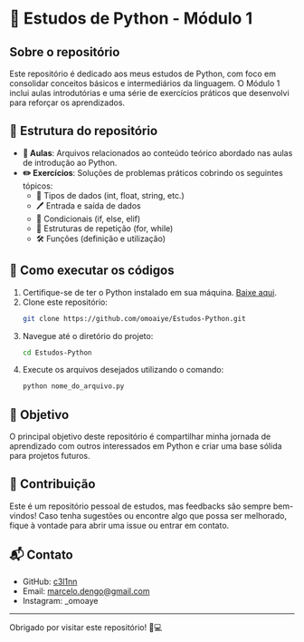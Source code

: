 # 🐍 Estudos de Python - Módulo 1

## Sobre o repositório
Este repositório é dedicado aos meus estudos de Python, com foco em consolidar conceitos básicos e intermediários da linguagem. O Módulo 1 inclui aulas introdutórias e uma série de exercícios práticos que desenvolvi para reforçar os aprendizados.

## 📂 Estrutura do repositório
- **📘 Aulas**: Arquivos relacionados ao conteúdo teórico abordado nas aulas de introdução ao Python.
- **✏️ Exercícios**: Soluções de problemas práticos cobrindo os seguintes tópicos:
  - 🧮 Tipos de dados (int, float, string, etc.)
  - 🖊️ Entrada e saída de dados
  - 🔀 Condicionais (if, else, elif)
  - 🔄 Estruturas de repetição (for, while)
  - 🛠️ Funções (definição e utilização)

## 🚀 Como executar os códigos
1. Certifique-se de ter o Python instalado em sua máquina. [Baixe aqui](https://www.python.org/downloads/).
2. Clone este repositório:
   ```bash
   git clone https://github.com/omoaiye/Estudos-Python.git
   ```
3. Navegue até o diretório do projeto:
   ```bash
   cd Estudos-Python
   ```
4. Execute os arquivos desejados utilizando o comando:
   ```bash
   python nome_do_arquivo.py
   ```

## 🎯 Objetivo
O principal objetivo deste repositório é compartilhar minha jornada de aprendizado com outros interessados em Python e criar uma base sólida para projetos futuros.

## 🤝 Contribuição
Este é um repositório pessoal de estudos, mas feedbacks são sempre bem-vindos! Caso tenha sugestões ou encontre algo que possa ser melhorado, fique à vontade para abrir uma issue ou entrar em contato.

## 📬 Contato
- GitHub: [c3l1nn](https://github.com/c3l1nn)
- Email: marcelo.dengo@gmail.com
- Instagram: _omoaye

---
Obrigado por visitar este repositório! 🐍💻
